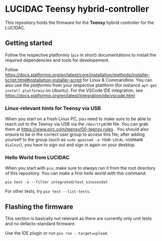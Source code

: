 # LUCIDAC Teensy hybrid-controller

This repository holds the firmware for the **Teensy** hybrid controller for the LUCIDAC.

## Getting started

Follow the respective platformio (`pio` in short) documentations to install the required dependencies and tools for developement.

Follow https://docs.platformio.org/en/latest/core/installation/methods/installer-script.html#installation-installer-script
for Linux & Commandline. You can also use the *platformio*  from your respective plattform (for instance
`apt-get install platformio` on Ubuntu). For the VSCode IDE integration, see
https://docs.platformio.org/en/latest/integration/ide/vscode.html

### Linux-relevant hints for Teensy via USB
When you start on a fresh Linux PC, you need to make sure to be able to reach out to the Teensy via USB
via the `/dev/ttyACM0` file. You can grab them at https://www.pjrc.com/teensy/00-teensy.rules . You should
also ensure to be in the correct user group to access this file; after adding yourself to the group (such as
`sudo gpasswd -a YOUR-LOCAL-USERNAME dialout`), you have to sign out and sign in again on your desktop.

### Hello World from LUCIDAC
When you start with `pio`, make sure to *always* run it from the root directory of this repository. You can make
a first *hello world* with this command:

```
pio test -v --filter integrated/test_sinusoidal
```

For other tests, try `pio test --list-tests`.

## Flashing the firmware
This section is basically not relevant as there are currently only unit tests and no defacto-standard firmware.

Use the IDE plugin or run `pio run --target=upload`.
